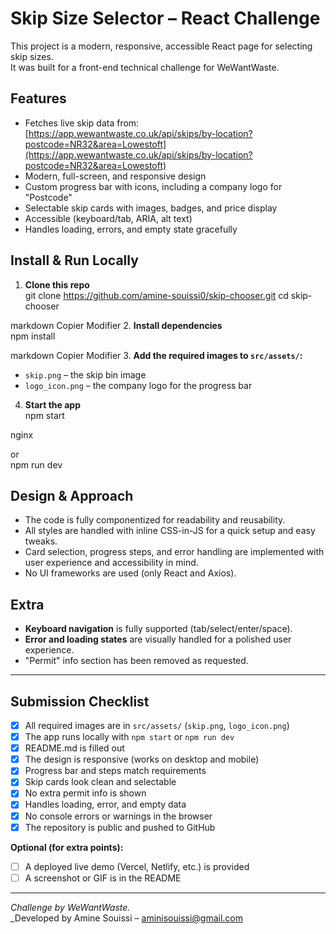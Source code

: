 # Skip Size Selector – React Challenge

This project is a modern, responsive, accessible React page for selecting skip sizes.  
It was built for a front-end technical challenge for WeWantWaste.

## Features

- Fetches live skip data from:  
  [https://app.wewantwaste.co.uk/api/skips/by-location?postcode=NR32&area=Lowestoft](https://app.wewantwaste.co.uk/api/skips/by-location?postcode=NR32&area=Lowestoft)
- Modern, full-screen, and responsive design
- Custom progress bar with icons, including a company logo for "Postcode"
- Selectable skip cards with images, badges, and price display
- Accessible (keyboard/tab, ARIA, alt text)
- Handles loading, errors, and empty state gracefully

## Install & Run Locally

1. **Clone this repo**  
git clone https://github.com/amine-souissi0/skip-chooser.git
cd skip-chooser

markdown
Copier
Modifier
2. **Install dependencies**  
npm install

markdown
Copier
Modifier
3. **Add the required images to `src/assets/`:**
- `skip.png` – the skip bin image
- `logo_icon.png` – the company logo for the progress bar

4. **Start the app**  
npm start

nginx

or  
npm run dev



## Design & Approach

- The code is fully componentized for readability and reusability.
- All styles are handled with inline CSS-in-JS for a quick setup and easy tweaks.
- Card selection, progress steps, and error handling are implemented with user experience and accessibility in mind.
- No UI frameworks are used (only React and Axios).

## Extra

- **Keyboard navigation** is fully supported (tab/select/enter/space).
- **Error and loading states** are visually handled for a polished user experience.
- "Permit" info section has been removed as requested.

---

## Submission Checklist

- [x] All required images are in `src/assets/` (`skip.png`, `logo_icon.png`)
- [x] The app runs locally with `npm start` or `npm run dev`
- [x] README.md is filled out
- [x] The design is responsive (works on desktop and mobile)
- [x] Progress bar and steps match requirements
- [x] Skip cards look clean and selectable
- [x] No extra permit info is shown
- [x] Handles loading, error, and empty data
- [x] No console errors or warnings in the browser
- [x] The repository is public and pushed to GitHub

**Optional (for extra points):**
- [ ] A deployed live demo (Vercel, Netlify, etc.) is provided
- [ ] A screenshot or GIF is in the README

---

_Challenge by WeWantWaste._  
_Developed by Amine Souissi – aminisouissi@gmail.com 